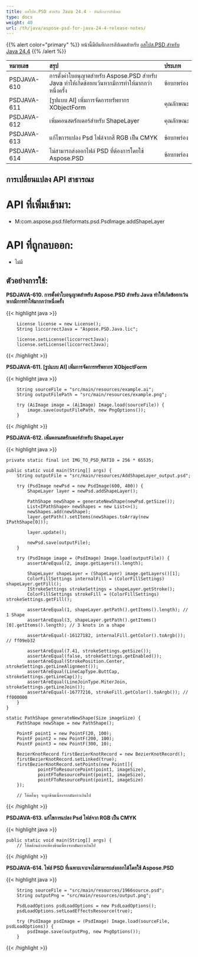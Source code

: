 ```yaml
---
title: อสโปส.PSD สำหรับ Java 24.4 - บันทึกการอัปเดต
type: docs
weight: 40
url: /th/java/aspose-psd-for-java-24-4-release-notes/
---
```


{{% alert color="primary" %}} หน้านี้มีบันทึกการอัปเดตสำหรับ [อสโปส.PSD สำหรับ Java 24.4](https://downloads.aspose.com/psd/java/new-releases/aspose.psd-for-java-24.4/) {{% /alert %}}

| **หมายเลข** | **สรุป**                                                                                               | **ประเภท** |
|:------------|:------------------------------------------------------------------------------------------------------|:-------------|
| PSDJAVA-610 | การตั้งค่าใบอนุญาตสำหรับ Aspose.PSD สำหรับ Java ทำให้เกิดข้อยกเว้นหากมีการทำให้มากกว่าหนึ่งครั้ง | ข้อบกพร่อง          |
| PSDJAVA-611 | [รูปแบบ AI] เพิ่มการจัดการทรัพยากร XObjectForm                                                    | คุณลักษณะ      |
| PSDJAVA-612 | เพิ่มคอนสตรักเตอร์สำหรับ ShapeLayer                                                              | คุณลักษณะ      |
| PSDJAVA-613 | แก้ไขการแปลง Psd ไฟล์จากสี RGB เป็น CMYK                                                        | ข้อบกพร่อง          |
| PSDJAVA-614 | ไม่สามารถส่งออกไฟล์ PSD ที่ต้องการโดยใช้ Aspose.PSD                                           | ข้อบกพร่อง          |

## **การเปลี่ยนแปลง API สาธารณะ**
# **API ที่เพิ่มเข้ามา:**

- M:com.aspose.psd.fileformats.psd.PsdImage.addShapeLayer

# **API ที่ถูกลบออก:**

- ไม่มี

## **ตัวอย่างการใช้:**

**PSDJAVA-610. การตั้งค่าใบอนุญาตสำหรับ Aspose.PSD สำหรับ Java ทำให้เกิดข้อยกเว้นหากมีการทำให้มากกว่าหนึ่งครั้ง**

{{< highlight java >}}

        License license = new License();
        String liccorrectJava = "Aspose.PSD.Java.lic";

        license.setLicense(liccorrectJava);
        license.setLicense(liccorrectJava);

{{< /highlight >}}

**PSDJAVA-611. [รูปแบบ AI] เพิ่มการจัดการทรัพยากร XObjectForm**

{{< highlight java >}}        

        String sourceFile = "src/main/resources/example.ai";
        String outputFilePath = "src/main/resources/example.png";

        try (AiImage image = (AiImage) Image.load(sourceFile)) {
            image.save(outputFilePath, new PngOptions());
        }

{{< /highlight >}}

**PSDJAVA-612. เพิ่มคอนสตรักเตอร์สำหรับ ShapeLayer**

{{< highlight java >}}

    private static final int IMG_TO_PSD_RATIO = 256 * 65535;

    public static void main(String[] args) {
        String outputFile = "src/main/resources/AddShapeLayer_output.psd";

        try (PsdImage newPsd = new PsdImage(600, 400)) {
            ShapeLayer layer = newPsd.addShapeLayer();

            PathShape newShape = generateNewShape(newPsd.getSize());
            List<IPathShape> newShapes = new List<>();
            newShapes.add(newShape);
            layer.getPath().setItems(newShapes.toArray(new IPathShape[0]));

            layer.update();

            newPsd.save(outputFile);
        }

        try (PsdImage image = (PsdImage) Image.load(outputFile)) {
            assertAreEqual(2, image.getLayers().length);

            ShapeLayer shapeLayer = (ShapeLayer) image.getLayers()[1];
            ColorFillSettings internalFill = (ColorFillSettings) shapeLayer.getFill();
            IStrokeSettings strokeSettings = shapeLayer.getStroke();
            ColorFillSettings strokeFill = (ColorFillSettings) strokeSettings.getFill();

            assertAreEqual(1, shapeLayer.getPath().getItems().length); // 1 Shape
            assertAreEqual(3, shapeLayer.getPath().getItems()[0].getItems().length); // 3 knots in a shape

            assertAreEqual(-16127182, internalFill.getColor().toArgb()); // ff09eb32

            assertAreEqual(7.41, strokeSettings.getSize());
            assertAreEqual(false, strokeSettings.getEnabled());
            assertAreEqual(StrokePosition.Center, strokeSettings.getLineAlignment());
            assertAreEqual(LineCapType.ButtCap, strokeSettings.getLineCap());
            assertAreEqual(LineJoinType.MiterJoin, strokeSettings.getLineJoin());
            assertAreEqual(-16777216, strokeFill.getColor().toArgb()); // ff000000
        }
    }

    static PathShape generateNewShape(Size imageSize) {
        PathShape newShape = new PathShape();

        PointF point1 = new PointF(20, 100);
        PointF point2 = new PointF(200, 100);
        PointF point3 = new PointF(300, 10);

        BezierKnotRecord firstBezierKnotRecord = new BezierKnotRecord();
        firstBezierKnotRecord.setLinked(true);
        firstBezierKnotRecord.setPoints(new Point[]{
                pointFToResourcePoint(point1, imageSize),
                pointFToResourcePoint(point1, imageSize),
                pointFToResourcePoint(point1, imageSize)
        });

        // โค้ดอื่นๆ จะถูกข้ามเนื่องจากมันยาวเกินไป

{{< /highlight >}}

**PSDJAVA-613. แก้ไขการแปลง Psd ไฟล์จาก RGB เป็น CMYK**

{{< highlight java >}}

    public static void main(String[] args) {
        // โค้ดด้านล่างจะต้องข้ามเนื่องจากมันยาวเกินไป

{{< /highlight >}}

**PSDJAVA-614. ไฟล์ PSD ที่เฉพาะเจาะจงไม่สามารถส่งออกได้โดยใช้ Aspose.PSD**

{{< highlight java >}}

        String sourceFile = "src/main/resources/1966source.psd";
        String outputPng = "src/main/resources/output.png";

        PsdLoadOptions psdLoadOptions = new PsdLoadOptions();
        psdLoadOptions.setLoadEffectsResource(true);

        try (PsdImage psdImage = (PsdImage) Image.load(sourceFile, psdLoadOptions)) {
            psdImage.save(outputPng, new PngOptions());
        }

{{< /highlight >}}
